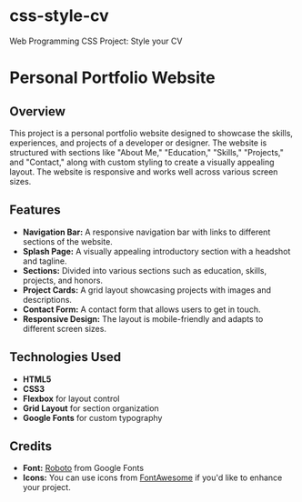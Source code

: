 # css-style-cv
Web Programming CSS Project: Style your CV
# Personal Portfolio Website

## Overview

This project is a personal portfolio website designed to showcase the skills, experiences, and projects of a developer or designer. The website is structured with sections like "About Me," "Education," "Skills," "Projects," and "Contact," along with custom styling to create a visually appealing layout. The website is responsive and works well across various screen sizes.

## Features
- **Navigation Bar:** A responsive navigation bar with links to different sections of the website.
- **Splash Page:** A visually appealing introductory section with a headshot and tagline.
- **Sections:** Divided into various sections such as education, skills, projects, and honors.
- **Project Cards:** A grid layout showcasing projects with images and descriptions.
- **Contact Form:** A contact form that allows users to get in touch.
- **Responsive Design:** The layout is mobile-friendly and adapts to different screen sizes.

## Technologies Used
- **HTML5**
- **CSS3**
- **Flexbox** for layout control
- **Grid Layout** for section organization
- **Google Fonts** for custom typography

## Credits

- **Font:** [Roboto](https://fonts.google.com/specimen/Roboto) from Google Fonts
- **Icons:** You can use icons from [FontAwesome](https://fontawesome.com/) if you'd like to enhance your project.
